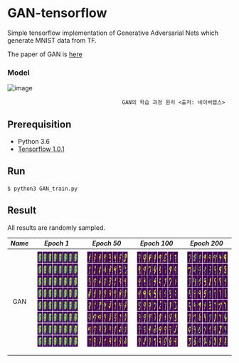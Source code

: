 # GAN-tensorflow
 
Simple tensorflow implementation of Generative Adversarial Nets which generate MNIST data from TF. 

The paper of GAN is [here](url)

### Model

![image](https://user-images.githubusercontent.com/42796324/47069839-e2c7bb80-d22a-11e8-94c7-f3f0ca5dbfed.png)
 
                                        GAN의 학습 과정 원리 <출처: 네이버랩스> 

## Prerequisition

- Python 3.6
- [Tensorflow 1.0.1](https://github.com/tensorflow/tensorflow/tree/r0.12)

## Run
    $ python3 GAN_train.py

## Result
All results are randomly sampled.

*Name* | *Epoch 1* | *Epoch 50* | *Epoch 100* | *Epoch 200*
:---: | :---: | :---: | :---: | :---: |
GAN | <img src = 'generated_image/000.png' height = '230px'> | <img src = 'generated_image/010.png' height = '230px'> | <img src = 'generated_image/020.png' height = '230px'> | <img src = 'generated_image/039.png' height = '230px'>



